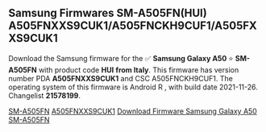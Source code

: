 <h2>Samsung Firmwares SM-A505FN(HUI) A505FNXXS9CUK1/A505FNCKH9CUF1/A505FXXS9CUK1</h2>
Download the Samsung firmware for the ✅ <strong>Samsung Galaxy A50 </strong> ⭐ <strong>SM-A505FN</strong> with product code <strong>HUI</strong> <strong> from Italy</strong>. This firmware has version number PDA <strong>A505FNXXS9CUK1</strong> and CSC A505FNCKH9CUF1. The operating system of this firmware is Android R , with build date 2021-11-26. Changelist <strong>21578199</strong>.


[SM-A505FN](https://samfirm.shop/samsung/model/SM-A505FN)
[A505FNXXS9CUK1](https://samfirm.shop/samsung/pda/A505FNXXS9CUK1)
[Download Firmware Samsung Galaxy A50 SM-A505FN](https://samfirm.shop/samsung/firmware/478200)
